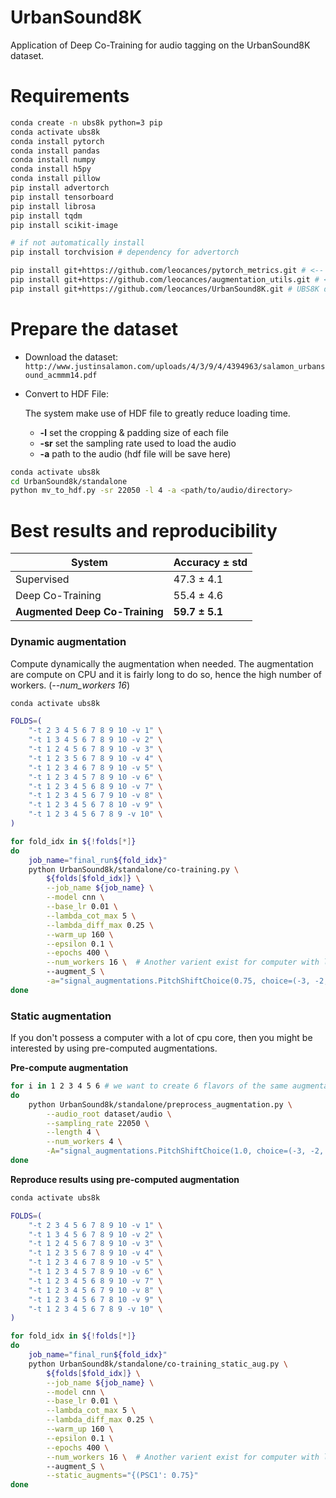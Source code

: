 # UrbanSound8K

Application of Deep Co-Training for audio tagging on the UrbanSound8K dataset.

# Requirements
```bash
conda create -n ubs8k python=3 pip
conda activate ubs8k
conda install pytorch
conda install pandas
conda install numpy
conda install h5py
conda install pillow
pip install advertorch
pip install tensorboard
pip install librosa
pip install tqdm
pip install scikit-image

# if not automatically install
pip install torchvision # dependency for advertorch

pip install git+https://github.com/leocances/pytorch_metrics.git # <-- personnal pytorch metrics functions
pip install git+https://github.com/leocances/augmentation_utils.git # <-- personnal audio & image augmentation 
pip install git+https://github.com/leocances/UrbanSound8K.git # UBS8K dataset manager
```



# Prepare the dataset

- Download the dataset: `http://www.justinsalamon.com/uploads/4/3/9/4/4394963/salamon_urbansound_acmmm14.pdf`

- Convert to HDF File:
    
    The system make use of HDF file to greatly reduce loading time.
    - **-l** set the cropping & padding size of each file
    - **-sr** set the sampling rate used to load the audio
    - **-a** path to the audio (hdf file will be save here)
```bash
conda activate ubs8k
cd UrbanSound8k/standalone
python mv_to_hdf.py -sr 22050 -l 4 -a <path/to/audio/directory>
```

# Best results and reproducibility
|System                         | Accuracy ± std |
|---------------------------    |----------------|
|Supervised                     | 47.3 ± 4.1     |
|Deep Co-Training               | 55.4 ± 4.6     |
|**Augmented Deep Co-Training** | **59.7 ± 5.1** |

### Dynamic augmentation
Compute dynamically the augmentation when needed. The augmentation are compute on CPU and it is fairly long to do so,
hence the high number of workers. (*--num_workers 16*)
```bash
conda activate ubs8k

FOLDS=(
	"-t 2 3 4 5 6 7 8 9 10 -v 1" \
	"-t 1 3 4 5 6 7 8 9 10 -v 2" \
	"-t 1 2 4 5 6 7 8 9 10 -v 3" \
	"-t 1 2 3 5 6 7 8 9 10 -v 4" \
	"-t 1 2 3 4 6 7 8 9 10 -v 5" \
	"-t 1 2 3 4 5 7 8 9 10 -v 6" \
	"-t 1 2 3 4 5 6 8 9 10 -v 7" \
	"-t 1 2 3 4 5 6 7 9 10 -v 8" \
	"-t 1 2 3 4 5 6 7 8 10 -v 9" \
	"-t 1 2 3 4 5 6 7 8 9 -v 10" \
)

for fold_idx in ${!folds[*]}
do
    job_name="final_run${fold_idx}"
    python UrbanSound8k/standalone/co-training.py \
        ${folds[$fold_idx]} \
        --job_name ${job_name} \
        --model cnn \
        --base_lr 0.01 \
        --lambda_cot_max 5 \
        --lambda_diff_max 0.25 \
        --warm_up 160 \
        --epsilon 0.1 \
        --epochs 400 \
        --num_workers 16 \  # Another varient exist for computer with low CPU count
        --augment_S \
        -a="signal_augmentations.PitchShiftChoice(0.75, choice=(-3, -2, 2, 3))"
done
```

### Static augmentation
If you don't possess a computer with a lot of cpu core, then you might be interested by using pre-computed augmentations.

**Pre-compute augmentation**
```bash
for i in 1 2 3 4 5 6 # we want to create 6 flavors of the same augmentation 
do
    python UrbanSound8k/standalone/preprocess_augmentation.py \
        --audio_root dataset/audio \
        --sampling_rate 22050 \
        --length 4 \
        --num_workers 4 \
        -A="signal_augmentations.PitchShiftChoice(1.0, choice=(-3, -2, 2, 3))"
done
```

**Reproduce results using pre-computed augmentation**
```bash
conda activate ubs8k

FOLDS=(
	"-t 2 3 4 5 6 7 8 9 10 -v 1" \
	"-t 1 3 4 5 6 7 8 9 10 -v 2" \
	"-t 1 2 4 5 6 7 8 9 10 -v 3" \
	"-t 1 2 3 5 6 7 8 9 10 -v 4" \
	"-t 1 2 3 4 6 7 8 9 10 -v 5" \
	"-t 1 2 3 4 5 7 8 9 10 -v 6" \
	"-t 1 2 3 4 5 6 8 9 10 -v 7" \
	"-t 1 2 3 4 5 6 7 9 10 -v 8" \
	"-t 1 2 3 4 5 6 7 8 10 -v 9" \
	"-t 1 2 3 4 5 6 7 8 9 -v 10" \
)

for fold_idx in ${!folds[*]}
do
    job_name="final_run${fold_idx}"
    python UrbanSound8k/standalone/co-training_static_aug.py \
        ${folds[$fold_idx]} \
        --job_name ${job_name} \
        --model cnn \
        --base_lr 0.01 \
        --lambda_cot_max 5 \
        --lambda_diff_max 0.25 \
        --warm_up 160 \
        --epsilon 0.1 \
        --epochs 400 \
        --num_workers 16 \  # Another varient exist for computer with low CPU count
        --augment_S \
        --static_augments="{(PSC1': 0.75}"
done
```

<!-- 
# Some standalone scripts
### Full supervised with and without augmentation
##### Simple run, default parameters
```bash
conda activate ubS8k
cd standalone
python full_supervised.py -t 1 2 3 4 5 6 7 8 9 -v 10 -T test
```

Detailed run:
- model should be available under the form of a class or a function in *models.py*
- augmentation available are the one describe in:
    - signal_augmentations.py
    - spec_augmentations.py
    - img_augmentations.py
```bash
conda activate ubs8k
cd standalone
python full_supervised_aug.py \
    -t 1 2 3 4 5 6 7 8 9 \                                # training folds
    -v 10 \                                               # validation fold(s)
    --subsampling 0.1 \                                   # use only 10 % of the dataset
    --subsampling_method balance \                        # pick sampling fairly among each class
    --model scallable2 \                                  # use model call scallable2
    -a="signal_augmentations.Noise(0.5, target_snr=15)" \ # augmentation to apply for training
    --num_workers 8 \                                     # use 8 process for training
    --log info \                                          # display log of level INFO and above
    -T full_supervised_example                            # tensorboard directory output
```

##### Grid search
The script *script_augmentation.py* perform a grid search by applying unique augmentation and
train a model with **-t 1 2 3 4 5 6 7 8 9** and **-v 10**.

The --job_name parameters is automatically fill with the augmentation name
```bash
conda activate ubs8k
cd standalone
python script_full_supervised_crossval.py \
    --subsampling 0.1 \                                   # use only 10 % of the dataset
    --subsampling_method balance \                        # pick sampling fairly among each class
    --model scallable2 \                                  # use model call scallable2
    --num_workers 8 \                                     # use 8 process for training
    --log info \                                          # display log of level INFO and above
    -T GS_unique_augmentation                             # tensorboard directory output
```


### Co-Training with and without augmentation
Simple run, default parameters
```bash
conda activate ubs8k
cd standalone
python co-training.py -t 1 2 3 4 5 6 7 8 9 -v 10 -T test
```

Detailed run:
- model should be available under the form of a class or a function in *models.py*
- augmentation available are the one describe in:
    - signal_augmentations.py
    - spec_augmentations.py
    - img_augmentations.py
```bash
conda activate ubs8k
cd standalone
python co-training.py \
    -t 1 2 3 4 5 6 7 8 9 \
    -v 10
    --subsampling 0.1 \                                   # use 10% of the dataset
    --subsampling_method balance \                        # pick sample fairly among each class
    --model scallable2 \                                  # model to use
    --nb_view 2 \                                         # nb view for co-training (must be multiple of 2)
    --ratio 0.1 \                                         # amount of supervised file to use
    --batchsize 100 \                                     
    --lambda_cot_max 10 \                                 # co-training variable
    --lambda_diff_max 0.5 \                               # co-training variable
    --epsilon 0.02 \                                      # epsilon for adversarial generation
    --warm_up 80 \                                        # warmup length for concerned variables
    --base_lr 0.05 \                                      # initial learning rate
    --decay 0.001 \                                       # weight decay for optimizer (SGD)
    --momentum 0.0 \                                      # momentum for optimizer (SGD)
    -a="signal_augmentations.Noise(0.5, target_snr=15)" \ # augmentation to apply for training
    --num_workers 8 \                                     # use 8 process for training
    --log info \                                          # display log of level INFO and above
    -T co-training_example                                # tensorboard directory output
```

# Reproductibility
### Best model
```bash
conda activate ubs8k
cd standalone
python co-training.py --model scallable2 --base_lr 0.01 --lambda_cot_max 2 --lambda_diff_max 0.5 --warm_up 120 --epsilon 0.02 --parser_ratio 0.40 --num_workers 20 --epochs 400 --tensorboard_dir moreS_PSC1_0.75_full --log info --augment_S -a="signal_augmentations.PitchShiftChoice(0.75, choice=(-3, -2, 2, 3))"

## For my personnal use
For my personnal usage, workaround on CALMIP (limited user space and hardlink not working between different divice)
 - 5Go is not enough to install everything at once.
 - It need some `conda clean --all` after installing big module (pytorch)
 - Best to have miniconda install in tmpdir directory
 - If not, have the venv directory inside the project and create a symlink
 `cd /miniconda/envs; ln -s /path/to/venv/ <name>`
 - Conda doesn't like symlink. use `CONDA_ALWAY_COPY=true` before calling conda
 - Pip cache is store under `~/.cache`
 
```Bash
CONDA_ALWAYS_COPY=true conda create -p /path/to/venv/ python=3 pip
cd ~/miniconda3/envs
ln -s /path/to/venv/ ubs8k
conda activate ubs8k

CONDA_ALWAYS_COPY=true conda install pytorch
conda clean --all
CONDA_ALWAYS_COPY=true conda install pandas numpy
...
```
-->
